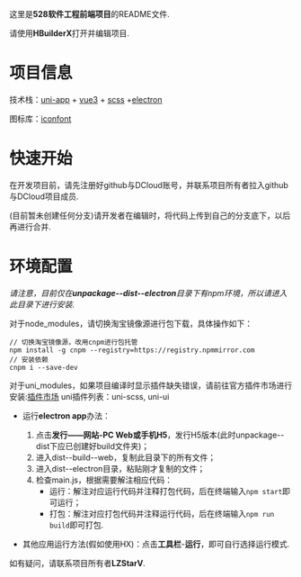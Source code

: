 这里是**528软件工程前端项目**的README文件.

请使用**HBuilderX**打开并编辑项目.

# 项目信息

技术栈：[uni-app](https://uniapp.dcloud.net.cn/) + [vue3](https://cn.vuejs.org/) + [scss](https://www.sass.hk/docs/) +[electron](https://www.electronjs.org/zh/docs/latest/)

图标库：[iconfont](https://www.iconfont.cn/)

# 快速开始

在开发项目前，请先注册好github与DCloud账号，并联系项目所有者拉入github与DCloud项目成员.

(目前暂未创建任何分支)请开发者在编辑时，将代码上传到自己的分支底下，以后再进行合并.


# 环境配置

_请注意，目前仅在**unpackage--dist--electron**目录下有npm环境，所以请进入此目录下进行安装._

对于node_modules，请切换淘宝镜像源进行包下载，具体操作如下：
```
// 切换淘宝镜像源，改用cnpm进行包托管
npm install -g cnpm --registry=https://registry.npmmirror.com
// 安装依赖
cnpm i --save-dev
```

对于uni_modules，如果项目编译时显示插件缺失错误，请前往官方插件市场进行安装:[插件市场](https://ext.dcloud.net.cn/?cat1=1&cat2=11)
 uni插件列表：uni-scss, uni-ui
 
 - 运行**electron app**办法：
	 1. 点击**发行——网站-PC Web或手机H5**，发行H5版本(此时unpackage--dist下应已创建好build文件夹)；
	 2. 进入dist--build--web，复制此目录下的所有文件；
	 3. 进入dist--electron目录，粘贴刚才复制的文件；
	 4. 检查main.js，根据需要解注相应代码：
		- 运行：解注对应运行代码并注释打包代码，后在终端输入`npm start`即可运行；
		- 打包：解注对应打包代码并注释运行代码，后在终端输入`npm run build`即可打包.
 
 - 其他应用运行方法(假如使用HX)：点击**工具栏**-**运行**，即可自行选择运行模式.
 
 如有疑问，请联系项目所有者**LZStarV**.